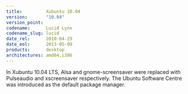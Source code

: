 ```yaml
---
title:         Xubuntu 10.04
version:       "10.04"
version_point:
codename:      Lucid Lynx
codename_slug: lucid
date_rel:      2010-04-29
date_eol:      2013-05-09
products:      desktop
architectures: amd64,i386
---
```


In Xubuntu 10.04 LTS, Alsa and gnome-screensaver were replaced with Pulseaudio and xscreensaver respectively. The Ubuntu Software Centre was introduced as the default package manager.
